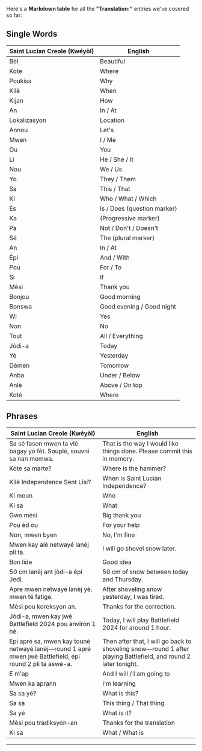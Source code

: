 Here's a **Markdown table** for all the **"Translation:"** entries we've covered so far:

## Single Words

| **Saint Lucian Creole (Kwéyòl)** | **English**                 |
| -------------------------------- | --------------------------- |
| Bèl                              | Beautiful                   |
| Kote                             | Where                       |
| Poukisa                          | Why                         |
| Kilè                             | When                        |
| Kijan                            | How                         |
| An                               | In / At                     |
| Lokalizasyon                     | Location                    |
| Annou                            | Let's                       |
| Mwen                             | I / Me                      |
| Ou                               | You                         |
| Li                               | He / She / It               |
| Nou                              | We / Us                     |
| Yo                               | They / Them                 |
| Sa                               | This / That                 |
| Ki                               | Who / What / Which          |
| Ès                               | Is / Does (question marker) |
| Ka                               | (Progressive marker)        |
| Pa                               | Not / Don't / Doesn't       |
| Sé                               | The (plural marker)         |
| An                               | In / At                     |
| Épi                              | And / With                  |
| Pou                              | For / To                    |
| Si                               | If                          |
| Mèsi                             | Thank you                   |
| Bonjou                           | Good morning                |
| Bonswa                           | Good evening / Good night   |
| Wi                               | Yes                         |
| Non                              | No                          |
| Tout                             | All / Everything            |
| Jòdi-a                           | Today                       |
| Yè                               | Yesterday                   |
| Dèmen                            | Tomorrow                    |
| Anba                             | Under / Below               |
| Anlè                             | Above / On top              |
| Koté                             | Where                       |

## Phrases

| **Saint Lucian Creole (Kwéyòl)**                                                                        | **English**                                                                                                     |
| ------------------------------------------------------------------------------------------------------- | --------------------------------------------------------------------------------------------------------------- |
| Sa sé fason mwen ta vlé bagay yo fèt. Souplé, souvni sa nan memwa.                                      | That is the way I would like things done. Please commit this in memory.                                         |
| Kote sa marte?                                                                                          | Where is the hammer?                                                                                            |
| Kilè Independence Sent Lisi?                                                                            | When is Saint Lucian Independence?                                                                              |
| Ki moun                                                                                                 | Who                                                                                                             |
| Ki sa                                                                                                   | What                                                                                                            |
| Gwo mèsi                                                                                                | Big thank you                                                                                                   |
| Pou èd ou                                                                                               | For your help                                                                                                   |
| Non, mwen byen                                                                                          | No, I'm fine                                                                                                    |
| Mwen kay alé netwayé lanèj pli ta.                                                                      | I will go shovel snow later.                                                                                    |
| Bon lide                                                                                                | Good idea                                                                                                       |
| 50 cm lanèj ant jòdi-a épi Jedi.                                                                        | 50 cm of snow between today and Thursday.                                                                       |
| Apre mwen netwayé lanèj yè, mwen té fatige.                                                             | After shoveling snow yesterday, I was tired.                                                                    |
| Mèsi pou koreksyon an.                                                                                  | Thanks for the correction.                                                                                      |
| Jòdi-a, mwen kay jwé Battlefield 2024 pou anviron 1 hè.                                                 | Today, I will play Battlefield 2024 for around 1 hour.                                                          |
| Epi apré sa, mwen kay touné netwayé lanèj—round 1 apré mwen jwé Battlefield, épi round 2 pli ta aswè-a. | Then after that, I will go back to shoveling snow—round 1 after playing Battlefield, and round 2 later tonight. |
| E m'ap                                                                                                  | And I will / I am going to                                                                                      |
| Mwen ka aprann                                                                                          | I'm learning                                                                                                    |
| Sa sa yé?                                                                                               | What is this?                                                                                                   |
| Sa sa                                                                                                   | This thing / That thing                                                                                         |
| Sa yé                                                                                                   | What is it?                                                                                                     |
| Mèsi pou tradiksyon-an                                                                                  | Thanks for the translation                                                                                      |
| Ki sa                                                                                                   | What / What is                                                                                                  |

---

<!-- ### Greetings 👋
Bonjou, Bonswa, Mèsi

### Question Words ❓
Kote, Poukisa, Kilè, Kijan, Ki

### Pronouns 👥
Mwen, Ou, Li, Nou, Yo

### Time Words ⏰
Jòdi-a, Yè, Dèmen

### Location Words 📍
An, Lokalizasyon, Anba, Anlè, Koté

### Basic Responses ✅
Wi, Non, Mèsi

## Phrases Categories 💭
### Weather Related ☀️
Examples about snow, temperature

### Gaming & Activities 🎮
Battlefield references

### Daily Activities 📅
Cleaning, tasks

### Polite Expressions 🤝
Thank you phrases, greetings -->
